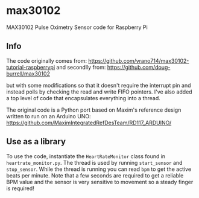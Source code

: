 # max30102
MAX30102 Pulse Oximetry Sensor code for Raspberry Pi

## Info
The code originally comes from: https://github.com/vrano714/max30102-tutorial-raspberrypi
and secondlly from: https://github.com/doug-burrell/max30102

but with some modifications so that it doesn't require the interrupt pin and
instead polls by checking the read and write FIFO pointers. I've also added a
top level of code that encapsulates everything into a thread.

The original code is a Python port based on Maxim's reference design written to
run on an Arduino UNO: https://github.com/MaximIntegratedRefDesTeam/RD117_ARDUINO/


## Use as a library
To use the code, instantiate the `HeartRateMonitor` class found in `heartrate_monitor.py`.
The thread is used by running `start_sensor` and `stop_sensor`. While the thread
is running you can read `bpm` to get the active beats per minute. Note that a few
seconds are required to get a reliable BPM value and the sensor is very sensitive
to movement so a steady finger is required!


